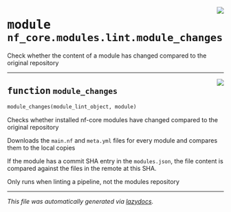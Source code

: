 <!-- markdownlint-disable -->

<a href="../../../../../../tools/nf_core/modules/lint/module_changes.py#L0"><img align="right" style="float:right;" src="https://img.shields.io/badge/-source-cccccc?style=flat-square"></a>

# <kbd>module</kbd> `nf_core.modules.lint.module_changes`

Check whether the content of a module has changed compared to the original repository

---

<a href="../../../../../../tools/nf_core/modules/lint/module_changes.py#L12"><img align="right" style="float:right;" src="https://img.shields.io/badge/-source-cccccc?style=flat-square"></a>

## <kbd>function</kbd> `module_changes`

```python
module_changes(module_lint_object, module)
```

Checks whether installed nf-core modules have changed compared to the original repository

Downloads the `main.nf` and `meta.yml` files for every module and compares them to the local copies

If the module has a commit SHA entry in the `modules.json`, the file content is compared against the files in the remote at this SHA.

Only runs when linting a pipeline, not the modules repository

---

_This file was automatically generated via [lazydocs](https://github.com/ml-tooling/lazydocs)._
